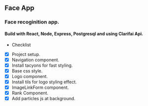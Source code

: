 ## Face App
### Face recoginition app.
#### Build with React, Node, Express, Postgresql  and using Clarifai Api.

* Checklist
* [x] Project setup.
* [x] Navigation component.
* [x] Install tacyons for fast styling.
* [x] Base css style.
* [x] Logo component.
* [x] Install tils for logo styling effect.
* [x] ImageLinkForm component.
* [x] Rank Component. 
* [x] Add particles js at background.